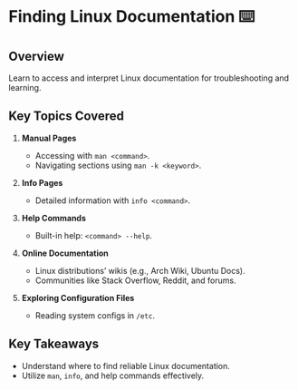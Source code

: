 # Finding Linux Documentation ⌨️

## Overview
Learn to access and interpret Linux documentation for troubleshooting and learning.

## Key Topics Covered
1. **Manual Pages**
   - Accessing with `man <command>`.
   - Navigating sections using `man -k <keyword>`.

2. **Info Pages**
   - Detailed information with `info <command>`.

3. **Help Commands**
   - Built-in help: `<command> --help`.

4. **Online Documentation**
   - Linux distributions’ wikis (e.g., Arch Wiki, Ubuntu Docs).
   - Communities like Stack Overflow, Reddit, and forums.

5. **Exploring Configuration Files**
   - Reading system configs in `/etc`.

## Key Takeaways
- Understand where to find reliable Linux documentation.
- Utilize `man`, `info`, and help commands effectively.
